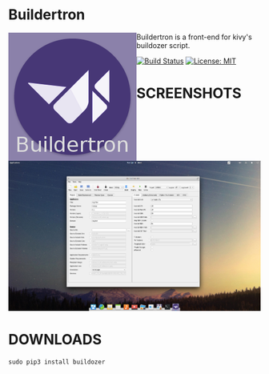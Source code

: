 # Buildertron

<img align="left" src="buildertron.png?raw=true"/>

Buildertron is a front-end for kivy's buildozer script.

[![Build Status](https://travis-ci.org/swprojects/Buildertron.svg?branch=master)](https://travis-ci.org/swprojects/Buildertron)
[![License: MIT](https://img.shields.io/badge/License-MIT-yellow.svg)](https://opensource.org/licenses/MIT)


# SCREENSHOTS
<img align="center" src="resources/screenshots/main.png?raw=true"/>


# DOWNLOADS
`sudo pip3 install buildozer`
